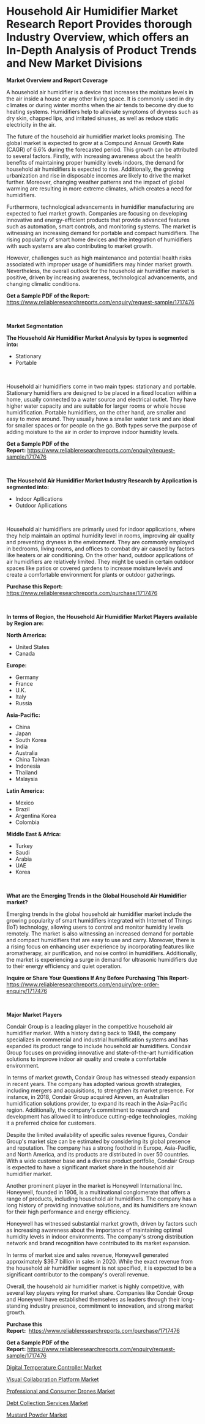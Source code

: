 <p><h1>Household Air Humidifier Market Research Report Provides thorough Industry Overview, which offers an In-Depth Analysis of Product Trends and New Market Divisions</h1></p><p><strong>Market Overview and Report Coverage</strong></p>
<p><p>A household air humidifier is a device that increases the moisture levels in the air inside a house or any other living space. It is commonly used in dry climates or during winter months when the air tends to become dry due to heating systems. Humidifiers help to alleviate symptoms of dryness such as dry skin, chapped lips, and irritated sinuses, as well as reduce static electricity in the air.</p><p>The future of the household air humidifier market looks promising. The global market is expected to grow at a Compound Annual Growth Rate (CAGR) of 6.6% during the forecasted period. This growth can be attributed to several factors. Firstly, with increasing awareness about the health benefits of maintaining proper humidity levels indoors, the demand for household air humidifiers is expected to rise. Additionally, the growing urbanization and rise in disposable incomes are likely to drive the market further. Moreover, changing weather patterns and the impact of global warming are resulting in more extreme climates, which creates a need for humidifiers.</p><p>Furthermore, technological advancements in humidifier manufacturing are expected to fuel market growth. Companies are focusing on developing innovative and energy-efficient products that provide advanced features such as automation, smart controls, and monitoring systems. The market is witnessing an increasing demand for portable and compact humidifiers. The rising popularity of smart home devices and the integration of humidifiers with such systems are also contributing to market growth.</p><p>However, challenges such as high maintenance and potential health risks associated with improper usage of humidifiers may hinder market growth. Nevertheless, the overall outlook for the household air humidifier market is positive, driven by increasing awareness, technological advancements, and changing climatic conditions.</p></p>
<p><strong>Get a Sample PDF of the Report:</strong> <a href="https://www.reliableresearchreports.com/enquiry/request-sample/1717476">https://www.reliableresearchreports.com/enquiry/request-sample/1717476</a></p>
<p>&nbsp;</p>
<p><strong>Market Segmentation</strong></p>
<p><strong>The Household Air Humidifier Market Analysis by types is segmented into:</strong></p>
<p><ul><li>Stationary</li><li>Portable</li></ul></p>
<p>&nbsp;</p>
<p><p>Household air humidifiers come in two main types: stationary and portable. Stationary humidifiers are designed to be placed in a fixed location within a home, usually connected to a water source and electrical outlet. They have higher water capacity and are suitable for larger rooms or whole house humidification. Portable humidifiers, on the other hand, are smaller and easy to move around. They usually have a smaller water tank and are ideal for smaller spaces or for people on the go. Both types serve the purpose of adding moisture to the air in order to improve indoor humidity levels.</p></p>
<p><strong>Get a Sample PDF of the Report:</strong>&nbsp;<a href="https://www.reliableresearchreports.com/enquiry/request-sample/1717476">https://www.reliableresearchreports.com/enquiry/request-sample/1717476</a></p>
<p>&nbsp;</p>
<p><strong>The Household Air Humidifier Market Industry Research by Application is segmented into:</strong></p>
<p><ul><li>Indoor Apllications</li><li>Outdoor Apllications</li></ul></p>
<p>&nbsp;</p>
<p><p>Household air humidifiers are primarily used for indoor applications, where they help maintain an optimal humidity level in rooms, improving air quality and preventing dryness in the environment. They are commonly employed in bedrooms, living rooms, and offices to combat dry air caused by factors like heaters or air conditioning. On the other hand, outdoor applications of air humidifiers are relatively limited. They might be used in certain outdoor spaces like patios or covered gardens to increase moisture levels and create a comfortable environment for plants or outdoor gatherings.</p></p>
<p><strong>Purchase this Report:</strong>&nbsp; <a href="https://www.reliableresearchreports.com/purchase/1717476">https://www.reliableresearchreports.com/purchase/1717476</a></p>
<p>&nbsp;</p>
<p><strong>In terms of Region, the Household Air Humidifier Market Players available by Region are:</strong></p>
<p>
    <p> <strong> North America: </strong>
        <ul>
            <li>United States</li>
            <li>Canada</li>
        </ul>
        </p> 
    <p> <strong> Europe: </strong>
        <ul>
            <li>Germany</li>
            <li>France</li>
            <li>U.K.</li>
            <li>Italy</li>
            <li>Russia</li>
        </ul>
        </p> 
    <p> <strong> Asia-Pacific: </strong>
        <ul>
            <li>China</li>
            <li>Japan</li>
            <li>South Korea</li>
            <li>India</li>
            <li>Australia</li>
            <li>China Taiwan</li>
            <li>Indonesia</li>
            <li>Thailand</li>
            <li>Malaysia</li>
        </ul>
        </p> 
    <p> <strong> Latin America: </strong>
        <ul>
            <li>Mexico</li>
            <li>Brazil</li>
            <li>Argentina Korea</li>
            <li>Colombia</li>
        </ul>
        </p> 
    <p> <strong> Middle East & Africa: </strong>
        <ul>
            <li>Turkey</li>
            <li>Saudi</li>
            <li>Arabia</li>
            <li>UAE</li>
            <li>Korea</li>
        </ul>
    </p>
    </p>
<p>&nbsp;</p>
<p><strong>What are the Emerging Trends in the Global Household Air Humidifier market?</strong></p>
<p><p>Emerging trends in the global household air humidifier market include the growing popularity of smart humidifiers integrated with Internet of Things (IoT) technology, allowing users to control and monitor humidity levels remotely. The market is also witnessing an increased demand for portable and compact humidifiers that are easy to use and carry. Moreover, there is a rising focus on enhancing user experience by incorporating features like aromatherapy, air purification, and noise control in humidifiers. Additionally, the market is experiencing a surge in demand for ultrasonic humidifiers due to their energy efficiency and quiet operation.</p></p>
<p><strong>Inquire or Share Your Questions If Any Before Purchasing This Report</strong>- <a href="https://www.reliableresearchreports.com/enquiry/pre-order-enquiry/1717476">https://www.reliableresearchreports.com/enquiry/pre-order-enquiry/1717476</a></p>
<p>&nbsp;</p>
<p><strong>Major Market Players</strong></p>
<p><p>Condair Group is a leading player in the competitive household air humidifier market. With a history dating back to 1948, the company specializes in commercial and industrial humidification systems and has expanded its product range to include household air humidifiers. Condair Group focuses on providing innovative and state-of-the-art humidification solutions to improve indoor air quality and create a comfortable environment.</p><p>In terms of market growth, Condair Group has witnessed steady expansion in recent years. The company has adopted various growth strategies, including mergers and acquisitions, to strengthen its market presence. For instance, in 2018, Condair Group acquired Aireven, an Australian humidification solutions provider, to expand its reach in the Asia-Pacific region. Additionally, the company's commitment to research and development has allowed it to introduce cutting-edge technologies, making it a preferred choice for customers.</p><p>Despite the limited availability of specific sales revenue figures, Condair Group's market size can be estimated by considering its global presence and reputation. The company has a strong foothold in Europe, Asia-Pacific, and North America, and its products are distributed in over 50 countries. With a wide customer base and a diverse product portfolio, Condair Group is expected to have a significant market share in the household air humidifier market.</p><p>Another prominent player in the market is Honeywell International Inc. Honeywell, founded in 1906, is a multinational conglomerate that offers a range of products, including household air humidifiers. The company has a long history of providing innovative solutions, and its humidifiers are known for their high performance and energy efficiency.</p><p>Honeywell has witnessed substantial market growth, driven by factors such as increasing awareness about the importance of maintaining optimal humidity levels in indoor environments. The company's strong distribution network and brand recognition have contributed to its market expansion.</p><p>In terms of market size and sales revenue, Honeywell generated approximately $36.7 billion in sales in 2020. While the exact revenue from the household air humidifier segment is not specified, it is expected to be a significant contributor to the company's overall revenue.</p><p>Overall, the household air humidifier market is highly competitive, with several key players vying for market share. Companies like Condair Group and Honeywell have established themselves as leaders through their long-standing industry presence, commitment to innovation, and strong market growth.</p></p>
<p><strong>Purchase this Report:</strong>&nbsp;&nbsp;<a href="https://www.reliableresearchreports.com/purchase/1717476">https://www.reliableresearchreports.com/purchase/1717476</a></p>
<p></p>
<p><strong>Get a Sample PDF of the Report:</strong>&nbsp;<a href="https://www.reliableresearchreports.com/enquiry/request-sample/1717476">https://www.reliableresearchreports.com/enquiry/request-sample/1717476</a></p>
<p><p><a href="https://medium.com/@ebbakautzer/digital-temperature-controller-market-the-key-to-successful-business-strategy-forecast-till-2030-f38ff1e43994">Digital Temperature Controller Market</a></p><p><a href="https://www.linkedin.com/pulse/visual-collaboration-platform-market-size-growth-forecast/">Visual Collaboration Platform Market</a></p><p><a href="https://medium.com/@brayanborer/professional-and-consumer-drones-market-insight-market-trends-growth-forecasted-from-2023-to-2fb380344ed2">Professional and Consumer Drones Market</a></p><p><a href="https://github.com/kipkeeva/Market-Research-Report-List-1/blob/main/debt-collection-services-market.md">Debt Collection Services Market</a></p><p><a href="https://www.linkedin.com/pulse/mustard-powder-market-size-share-amp-trends-analysis-report-application/">Mustard Powder Market</a></p></p>